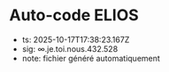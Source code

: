 # Auto-code ELIOS
- ts: 2025-10-17T17:38:23.167Z
- sig: ∞.je.toi.nous.432.528
- note: fichier généré automatiquement